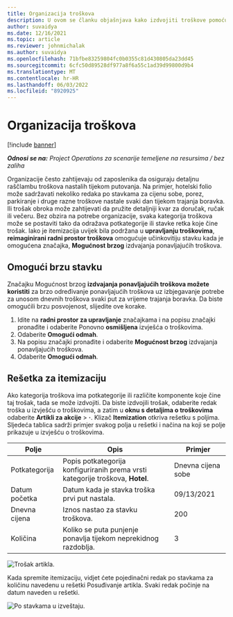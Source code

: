 ```yaml
---
title: Organizacija troškova
description: U ovom se članku objašnjava kako izdvojiti troškove pomoću ponovno osmišljenog radnog prostora Trošak.
author: suvaidya
ms.date: 12/16/2021
ms.topic: article
ms.reviewer: johnmichalak
ms.author: suvaidya
ms.openlocfilehash: 71bfbe83259804fc0b0355c81d430805da23dd45
ms.sourcegitcommit: 6cfc50d89528df977a8f6a55c1ad39d99800d9b4
ms.translationtype: MT
ms.contentlocale: hr-HR
ms.lasthandoff: 06/03/2022
ms.locfileid: "8920925"
---
```

# <a name="expense-itemization"></a>Organizacija troškova

[!include [banner](../includes/banner.md)]

_**Odnosi se na:** Project Operations za scenarije temeljene na resursima / bez zaliha_

Organizacije često zahtijevaju od zaposlenika da osiguraju detaljnu raščlambu troškova nastalih tijekom putovanja. Na primjer, hotelski folio može sadržavati nekoliko redaka po stavkama za cijenu sobe, porez, parkiranje i druge razne troškove nastale svaki dan tijekom trajanja boravka. Ili trošak obroka može zahtijevati da pružite detaljniji kvar za doručak, ručak ili večeru. Bez obzira na potrebe organizacije, svaka kategorija troškova može se postaviti tako da odražava potkategorije ili stavke retka koje čine trošak. Iako je itemizacija uvijek bila podržana u **upravljanju troškovima**, **reimaginirani radni prostor troškova** omogućuje učinkovitiju stavku kada je omogućena značajka, **Mogućnost brzog** izdvajanja ponavljajućih troškova.  

## <a name="enable-quick-itemization"></a>Omogući brzu stavku 

Značajku Mogućnost brzog **izdvajanja ponavljajućih troškova možete koristiti** za brzo određivanje ponavljajućih troškova uz izbjegavanje potrebe za unosom dnevnih troškova svaki put za vrijeme trajanja boravka. Da biste omogućili brzu posvojenost, slijedite ove korake.

1. Idite na **radni prostor za upravljanje** značajkama i na popisu značajki pronađite i odaberite Ponovno **osmišljena** izvješća o troškovima. 
2. Odaberite **Omogući odmah**. 
3. Na popisu značajki pronađite i odaberite **Mogućnost brzog** izdvajanja ponavljajućih troškova.
4. Odaberite **Omogući odmah**. 

## <a name="itemization-grid"></a>Rešetka za itemizaciju 

Ako kategorija troškova ima potkategorije ili različite komponente koje čine taj trošak, tada se može izdvojiti. Da biste izdvojili trošak, odaberite redak troška u izvješću o troškovima, a zatim u **oknu s detaljima o troškovima** odaberite **Artikli za akcije** > **·**. Klizač **Itemization** otkriva rešetku s poljima. Sljedeća tablica sadrži primjer svakog polja u rešetki i načina na koji se polje prikazuje u izvješću o troškovima. 

|     Polje          |     Opis                                                                                  |     Primjer              |
|--------------------|--------------------------------------------------------------------------------------------------|--------------------------|
|     Potkategorija    |     Popis potkategorija konfiguriranih prema vrsti kategorije troškova, **Hotel**.             |     Dnevna cijena sobe      |
|     Datum početka     |     Datum kada je stavka troška prvi put nastala.                                           |     09/13/2021           |
|     Dnevna cijena     |     Iznos nastao za stavku troškova.                                                    |     200                  |
|     Količina       |     Koliko se puta punjenje ponavlja tijekom neprekidnog razdoblja.                       |     3                    |

![Trošak artikla.](media/Itemization%20screen%201.png)

Kada spremite itemizaciju, vidjet ćete pojedinačni redak po stavkama za količinu navedenu u rešetki Posuđivanje artikla. Svaki redak počinje na datum naveden u rešetki.

![Po stavkama u izveštaju.](media/Itemization%20screen%202.png)

